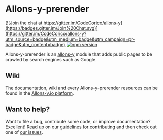# Allons-y-prerender

[![Join the chat at https://gitter.im/CodeCorico/allons-y](https://badges.gitter.im/Join%20Chat.svg)](https://gitter.im/CodeCorico/allons-y?utm_source=badge&utm_medium=badge&utm_campaign=pr-badge&utm_content=badge)
[![npm version](https://badge.fury.io/js/allons-y-prerender.svg)](https://badge.fury.io/js/allons-y-prerender)

Allons-y-prerender is an [allons-y](https://github.com/CodeCorico/allons-y) module that adds public pages to be crawled by search engines such as Google.

## Wiki

The documentation, wiki and every Allons-y-prerender resources can be found in the [Allons-y.io platform](https://allons-y.io).

## Want to help?

Want to file a bug, contribute some code, or improve documentation? Excellent! Read up on our [guidelines for contributing](CONTRIBUTING.md) and then check out one of [our issues](https://github.com/CodeCorico/allons-y-prerender/issues).
